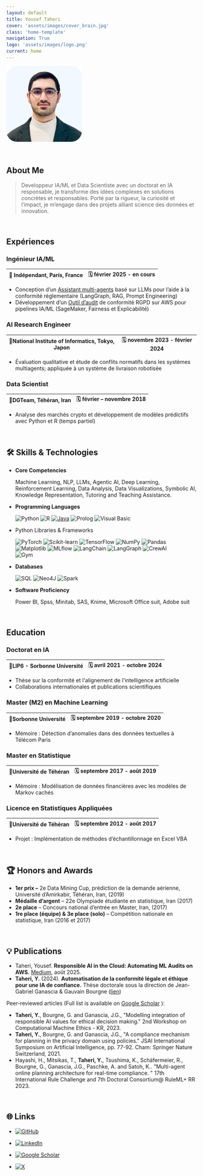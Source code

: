 ```yaml
---
layout: default
title: Yousef Taheri
cover: 'assets/images/cover_brain.jpg'
class: 'home-template'
navigation: True
logo: 'assets/images/logo.png'
current: home
---
```




<!--  Insert Your Photo Here -->
![Your Photo](/assets/images/image_3.png) <!-- Replace with your image path -->

<br>

## About Me
>Developpeur IA/ML et Data Scientiste avec un doctorat en IA responsable, je transforme des idées complexes en solutions concrètes et responsables. Porté par la rigueur, la curiosité et l’impact, je m’engage dans des projets alliant science des données et innovation.


<br>

## Expériences

### Ingénieur IA/ML

| 📍 **Indépendant, Paris, France** | 🗓️ **février 2025 - en cours** |
| --- | --- |
- Conception d’un [Assistant multi-agents](https://github.com/heritai/llm-multi-agent-asstant) basé sur LLMs pour l’aide à la conformité réglementaire (LangGraph, RAG, Prompt Engineering)
- Développement d’un [Outil d’audit](https://github.com/heritai/ml-cloud-audit) de conformité RGPD sur AWS pour pipelines IA/ML (SageMaker, Fairness et Explicabilité)

### AI Research Engineer

| 📍**National Institute of Informatics, Tokyo, Japon** | 🗓️ **novembre 2023 - février 2024** |
| --- | --- |
- Évaluation qualitative et étude de conflits normatifs dans les systèmes multiagents; appliquée à un système de livraison robotisée

### Data Scientist

| 📍**DGTeam, Téhéran, Iran** | 🗓️ **février – novembre 2018** |
| --- | --- |
- Analyse des marchés crypto et développement de modèles prédictifs avec Python et R (temps partiel)
<br>

## 🛠️ Skills & Technologies


*  **Core Competencies**

    Machine Learning, NLP, LLMs, Agentic AI, Deep Learning, Reinforcement Learning, Data Analysis, Data Visualizations, Symbolic AI, Knowledge Representation, Tutoring and Teaching Assistance.

* **Programming Languages**

    ![Python](https://img.shields.io/badge/Python-3776AB?style=for-the-badge&logo=python&logoColor=white)
![R](https://img.shields.io/badge/R-276DC3?style=for-the-badge&logo=r&logoColor=white)
[![Java](https://img.shields.io/badge/Java-%23ED8B00.svg?style=for-the-badge&logo=openjdk&logoColor=white)](#)
![Prolog](https://img.shields.io/badge/Prolog-blue?style=for-the-badge)
![Visual Basic](https://img.shields.io/badge/Visual%20Basic-007ACC?style=for-the-badge&logo=visual-basic&logoColor=white)

* Python Libraries & Frameworks

    ![PyTorch](https://img.shields.io/badge/PyTorch-EE4C2C?style=for-the-badge&logo=pytorch&logoColor=white)
![Scikit-learn](https://img.shields.io/badge/Scikit_Learn-F7931E?style=for-the-badge&logo=scikit-learn&logoColor=white)
![TensorFlow](https://img.shields.io/badge/TensorFlow-FF6F00?style=for-the-badge&logo=tensorflow&logoColor=white)
![NumPy](https://img.shields.io/badge/Numpy-777BB4?style=for-the-badge&logo=numpy&logoColor=white)
![Pandas](https://img.shields.io/badge/Pandas-150458?style=for-the-badge&logo=pandas&logoColor=white)
![Matplotlib](https://custom-icon-badges.demolab.com/badge/Matplotlib-71D291?logo=matplotlib&logoColor=fff)
![MLflow](https://img.shields.io/badge/MLflow-000000?style=for-the-badge&logo=mlflow&logoColor=white)
![LangChain](https://img.shields.io/badge/LangChain-3498DB?logoColor=white)
![LangGraph](https://img.shields.io/badge/LangGraph-3498DB?logoColor=white)
![CrewAI](https://img.shields.io/badge/CrewAI-3498DB?logoColor=white)  
![Gym](https://img.shields.io/badge/Gym-3498DB?logoColor=white)



* **Databases**

    ![SQL](https://img.shields.io/badge/SQL-4479A1?logo=database&logoColor=white)
![Neo4J](https://img.shields.io/badge/Neo4j-008CC1?logo=neo4j&logoColor=white)
![Spark](https://img.shields.io/badge/SparkSQL-3498DB?logoColor=white)



* **Software Proficiency**

    Power BI, Spss, Minitab, SAS, Knime, Microsoft Office suit, Adobe suit

<br>

## Education

### Doctorat en IA 

| 📍**LIP6 - Sorbonne Université** | 🗓️ **avril 2021 - octobre 2024** |
| --- | --- |

* Thèse sur la conformité et l'alignement de l'intelligence artificielle
* Collaborations internationales et publications scientifiques

### Master (M2) en Machine Learning



| 📍**Sorbonne Université** | 🗓️ **septembre 2019 - octobre 2020** |
| --- | --- |
- Mémoire : Détection d’anomalies dans des données textuelles à Télécom Paris



### Master en Statistique

| 📍**Université de Téhéran** | 🗓️ **septembre 2017 - août 2019** |
| --- | --- |
- Mémoire : Modélisation de données financières avec les modèles de Markov cachés

### Licence en Statistiques Appliquées

| 📍**Université de Téhéran** | 🗓️ **septembre 2012 - août 2017** |
| --- | --- |

- Projet : Implémentation de méthodes d’échantillonnage en Excel VBA


<br>

## 🏆 Honors and Awards

- **1er prix –** 2e Data Mining Cup, prédiction de la demande aérienne, Université d’Amirkabir, Téhéran, Iran, (2019)
- **Médaille d’argent** – 22e Olympiade étudiante en statistique, Iran (2017)
- **2e place** – Concours national d’entrée en Master, Iran, (2017)
- **1re place (équipe) & 3e place (solo)** – Compétition nationale en statistique, Iran (2016 et 2017)
<br>

## 💡 Publications

  - Taheri, Yousef. **Responsible AI in the Cloud: Automating ML Audits on AWS.** [Medium](https://medium.com/p/responsible-ai-in-the-cloud-automating-ml-audits-on-aws-872b761093cb?source=social.tw), août 2025.
- **Taheri, Y.** (2024). **Automatisation de la conformité légale et éthique pour une IA de confiance.** Thèse doctorale sous la direction de Jean-Gabriel Ganascia & Gauvain Bourgne ([lien](http://theses.fr/2024SORUS225))
  
Peer-reviewed articles (Full list is available on [Google Scholar](https://scholar.google.com/citations?user=IN72HckAAAAJ) ):<!-- Replace with your actual Google Scholar ID -->


*   **Taheri, Y.**, Bourgne, G. and Ganascia, J.G., "Modelling integration of responsible AI values for ethical decision making." 2nd Workshop on Computational Machine Ethics - KR, 2023.
*   **Taheri, Y.**, Bourgne, G. and Ganascia, J.G., "A compliance mechanism for planning in the privacy domain using policies." JSAI International Symposium on Artificial Intelligence, pp. 77-92. Cham: Springer Nature Switzerland, 2021.
*   Hayashi, H., Mitsikas, T., **Taheri, Y.**, Tsushima, K., Schäfermeier, R., Bourgne, G., Ganascia, J.G., Paschke, A. and Satoh, K.. "Multi-agent online planning architecture for real-time compliance. " 17th International Rule Challenge and 7th Doctoral Consortium@ RuleML+ RR 2023.

<br>

## 🌐 Links

* [![GitHub](https://img.shields.io/badge/GitHub-%23121011.svg?logo=github&logoColor=white)](https://github.com/heritai)
* [![LinkedIn](https://custom-icon-badges.demolab.com/badge/LinkedIn-0A66C2?logo=linkedin-white&logoColor=fff)](https://www.linkedin.com/in/yousef-taheri/)
 
* [![Google Scholar](https://img.shields.io/badge/GoogleScholar-white?logo=googlescholar)](http://scholar.google.com/citations?user=IN72HckAAAAJ)
* [![X](https://img.shields.io/badge/X-blue?logo=x)](https://x.com/HeritaMind)

